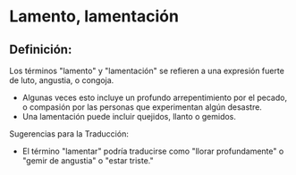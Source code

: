 # Lamento, lamentación

## Definición: 

Los términos "lamento" y "lamentación" se refieren a una expresión fuerte de luto, angustia, o congoja.

* Algunas veces esto incluye un profundo arrepentimiento por el pecado, o compasión por las personas que experimentan algún desastre.
* Una lamentación puede incluir quejidos, llanto o gemidos.

Sugerencias para la Traducción:

* El término "lamentar" podría traducirse como "llorar profundamente" o "gemir de angustia" o "estar triste."

